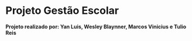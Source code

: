 # Projeto Gestão Escolar

**Projeto realizado por: Yan Luis, Wesley Blaynner, Marcos Vinicius e Tulio Reis**